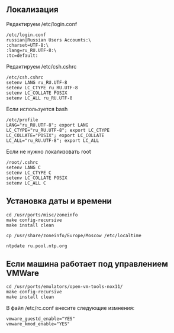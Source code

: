 ## Локализация

Редактируем /etc/login.conf

```
/etc/login.conf
russian|Russian Users Accounts:\
:charset=UTF-8:\
:lang=ru_RU.UTF-8:\
:tc=default:
```

Редактируем /etc/csh.cshrc

```
/etc/csh.cshrc
setenv LANG ru_RU.UTF-8
setenv LC_CTYPE ru_RU.UTF-8
setenv LC_COLLATE POSIX
setenv LC_ALL ru_RU.UTF-8
```

Если используется bash

```
/etc/profile
LANG="ru_RU.UTF-8"; export LANG
LC_CTYPE="ru_RU.UTF-8"; export LC_CTYPE
LC_COLLATE="POSIX"; export LC_COLLATE
LC_ALL="ru_RU.UTF-8"; export LC_ALL
```

Если не нужно локализовать root

```
/root/.cshrc
setenv LANG C
setenv LC_CTYPE C
setenv LC_COLLATE POSIX
setenv LC_ALL C
```
## Установка даты и времени

```
cd /usr/ports/misc/zoneinfo
make config-recursive
make install clean

cp /usr/share/zoneinfo/Europe/Moscow /etc/localtime

ntpdate ru.pool.ntp.org
```

## Если машина работает под управлением VMWare

```
cd /usr/ports/emulators/open-vm-tools-nox11/
make config-recursive
make install clean
```
В файл /etc/rc.conf внесите следующие измнения:

```
vmware_guestd_enable="YES"
vmware_kmod_enable="YES"
```
